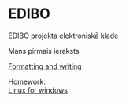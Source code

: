 # EDIBO
EDIBO projekta elektroniskā klade

Mans pirmais ieraksts

[Formatting and writing](https://help.github.com/en/github/writing-on-github/basic-writing-and-formatting-syntax)


Homework:  
[Linux for windows](https://www.pcworld.com/article/2955460/dual-booting-linux-with-windows-what-you-need-to-know.html)
